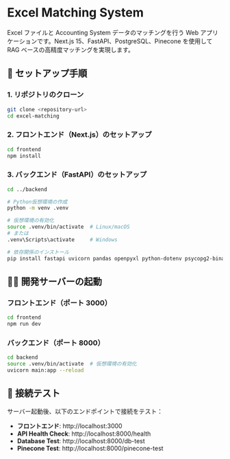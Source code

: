 # Excel Matching System

Excel ファイルと Accounting System データのマッチングを行う Web アプリケーションです。Next.js 15、FastAPI、PostgreSQL、Pinecone を使用して RAG ベースの高精度マッチングを実現します。

## 🚀 セットアップ手順

### 1. リポジトリのクローン

```bash
git clone <repository-url>
cd excel-matching
```

### 2. フロントエンド（Next.js）のセットアップ

```bash
cd frontend
npm install
```

### 3. バックエンド（FastAPI）のセットアップ

```bash
cd ../backend

# Python仮想環境の作成
python -m venv .venv

# 仮想環境の有効化
source .venv/bin/activate  # Linux/macOS
# または
.venv\Scripts\activate     # Windows

# 依存関係のインストール
pip install fastapi uvicorn pandas openpyxl python-dotenv psycopg2-binary sqlalchemy pinecone-client
```

## 🏃‍♂️ 開発サーバーの起動

### フロントエンド（ポート 3000）

```bash
cd frontend
npm run dev
```

### バックエンド（ポート 8000）

```bash
cd backend
source .venv/bin/activate  # 仮想環境の有効化
uvicorn main:app --reload
```

## 🧪 接続テスト

サーバー起動後、以下のエンドポイントで接続をテスト：

- **フロントエンド**: http://localhost:3000
- **API Health Check**: http://localhost:8000/health
- **Database Test**: http://localhost:8000/db-test
- **Pinecone Test**: http://localhost:8000/pinecone-test
